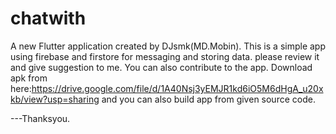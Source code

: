 # chatwith
A new Flutter application created by DJsmk(MD.Mobin).
This is a simple app using firebase and firstore for messaging and storing data.
please review it and give suggestion to me.
You can also contribute to the app.
Download apk from here:https://drive.google.com/file/d/1A40Nsj3yEMJR1kd6iO5M6dHgA_u20xkb/view?usp=sharing
and you can also build app from given source code.


---Thanksyou.


